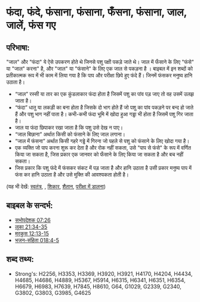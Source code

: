  # फंदा, फंदे, फंसाना, फंसाना, फँसना, फंसाना, जाल, जालें, फंस गए #

## परिभाषा: ##

"जाल" और "फंदा" ये ऐसे उपकरण होते थे जिनसे पशु पक्षी पकड़े जाते थे। जाल में फँसाने के लिए "फंसे" या "जाल" करना" है, और "जाल" या "फंसाने" के लिए एक जाल से पकड़ना है । बाइबल में इन शब्दों को प्रतीकात्मक रूप में भी काम में लिया गया है कि पाप और परीक्षा छिपे हुए फंदे हैं। जिनमें फंसकर मनुष्य हानि उठाता है।

* “जाल” रस्सी या तार का एक कुंडलाकार फंदा होता है जिसमें पशु का पांव पड़ जाए तो वह उसमें उलझ जाता है।
* “फंदा” धातु या लकड़ी का बना होता है जिसके दो भाग होते हैं जो पशु का पांव पकड़ने पर बन्द हो जाते हैं और पशु भाग नहीं पाता है। कभी-कभी फंदा भूमि में खोदा हुआ गड्ढा भी होता है जिसमें पशु गिर जाता है।
* जाल या फंदा छिपाकर रखा जाता है कि पशु उसे देख न पाए।
* “जाल बिछाना” अर्थात किसी को फंसाने के लिए जाल लगाना।
* “जाल में फंसना” अर्थात किसी गहरे गड्ढे में गिरना जो पहले से पशु को फंसाने के लिए खोदा गया है।
* एक व्यक्ति जो पाप करना शुरू कर देता है और रोक नहीं सकता, उसे "पाप से फंसे" के रूप में वर्णित किया जा सकता है, जिस प्रकार एक जानवर को फँसाने के लिए किया जा सकता है और बच नहीं सकता।
* जिस प्रकार कि पशु फंदे में फंसकर संकट में पड़ जाता है और हानि उठाता है उसी प्रकार मनुष्य पाप में फंस कर हानि उठाता है और उसे मुक्ति की आवश्यकता होती है।

(यह भी देखें: [स्वतंत्र](../other/free.md), , [शिकार](../other/prey.md), [शैतान](../kt/satan.md), [परीक्षा में डालना](../kt/tempt.md))

## बाइबल के सन्दर्भ: ##

* [सभोपदेशक 07:26](rc://en/tn/help/ecc/07/26)
* [लूका 21:34-35](rc://en/tn/help/luk/21/34)
* [मरकुस 12:13-15](rc://en/tn/help/mrk/12/13)
* [भजन-संहिता 018:4-5](rc://en/tn/help/psa/018/004)

## शब्द तथ्य: ##

* Strong's: H2256, H3353, H3369, H3920, H3921, H4170, H4204, H4434, H4685, H4686, H4889, H5367, H5914, H6315, H6341, H6351, H6354, H6679, H6983, H7639, H7845, H8610, G64, G1029, G2339, G2340, G3802, G3803, G3985, G4625
